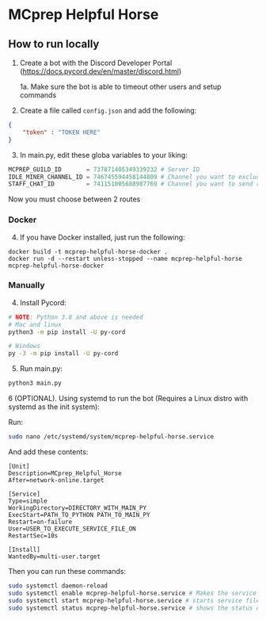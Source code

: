 # MCprep Helpful Horse

## How to run locally
1. Create a bot with the Discord Developer Portal (https://docs.pycord.dev/en/master/discord.html)
    
    1a. Make sure the bot is able to timeout other users and setup commands

2. Create a file called `config.json` and add the following:
```json
{
    "token" : "TOKEN HERE"
}
```

3. In main.py, edit these globa variables to your liking:
```py
MCPREP_GUILD_ID       = 737871405349339232 # Server ID
IDLE_MINER_CHANNEL_ID = 746745594458144809 # Channel you want to exclude
STAFF_CHAT_ID         = 741151005688987769 # Channel you want to send reports to
```

Now you must choose between 2 routes

### Docker
4. If you have Docker installed, just run the following:
```
docker build -t mcprep-helpful-horse-docker .
docker run -d --restart unless-stopped --name mcprep-helpful-horse mcprep-helpful-horse-docker
```

### Manually
4. Install Pycord:
```bash
# NOTE: Python 3.8 and above is needed
# Mac and linux
python3 -m pip install -U py-cord

# Windows
py -3 -m pip install -U py-cord
```

5. Run main.py:
```bash
python3 main.py
```

6 (OPTIONAL). Using systemd to run the bot (Requires a Linux distro with systemd as the init system):

Run:
```bash
sudo nano /etc/systemd/system/mcprep-helpful-horse.service
```

And add these contents:
```service
[Unit]
Description=MCprep_Helpful_Horse
After=network-online.target

[Service]
Type=simple
WorkingDirectory=DIRECTORY_WITH_MAIN_PY
ExecStart=PATH_TO_PYTHON PATH_TO_MAIN_PY
Restart=on-failure
User=USER_TO_EXECUTE_SERVICE_FILE_ON
RestartSec=10s

[Install]
WantedBy=multi-user.target
```

Then you can run these commands:
```bash
sudo systemctl daemon-reload
sudo systemctl enable mcprep-helpful-horse.service # Makes the service file start on boot
sudo systemctl start mcprep-helpful-horse.service # starts service file
sudo systemctl status mcprep-helpful-horse.service # shows the status of the service file
```
